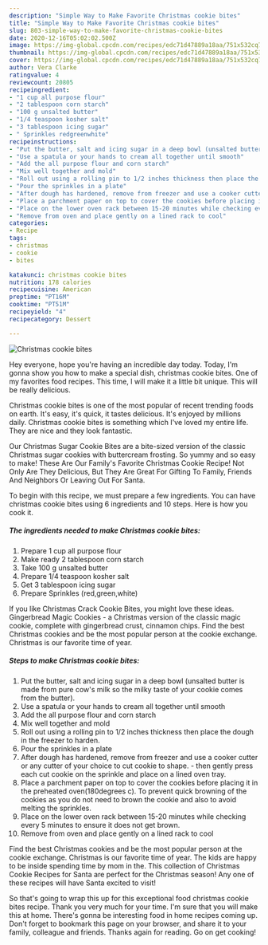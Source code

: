 ```yaml
---
description: "Simple Way to Make Favorite Christmas cookie bites"
title: "Simple Way to Make Favorite Christmas cookie bites"
slug: 803-simple-way-to-make-favorite-christmas-cookie-bites
date: 2020-12-16T05:02:02.500Z
image: https://img-global.cpcdn.com/recipes/edc71d47889a18aa/751x532cq70/christmas-cookie-bites-recipe-main-photo.jpg
thumbnail: https://img-global.cpcdn.com/recipes/edc71d47889a18aa/751x532cq70/christmas-cookie-bites-recipe-main-photo.jpg
cover: https://img-global.cpcdn.com/recipes/edc71d47889a18aa/751x532cq70/christmas-cookie-bites-recipe-main-photo.jpg
author: Vera Clarke
ratingvalue: 4
reviewcount: 20805
recipeingredient:
- "1 cup all purpose flour"
- "2 tablespoon corn starch"
- "100 g unsalted butter"
- "1/4 teaspoon kosher salt"
- "3 tablespoon icing sugar"
- " Sprinkles redgreenwhite"
recipeinstructions:
- "Put the butter, salt and icing sugar in a deep bowl (unsalted butter is made from pure cow&#39;s milk so the milky taste of your cookie comes from the butter)."
- "Use a spatula or your hands to cream all together until smooth"
- "Add the all purpose flour and corn starch"
- "Mix well together and mold"
- "Roll out using a rolling pin to 1/2 inches thickness then place the dough in the freezer to harden."
- "Pour the sprinkles in a plate"
- "After dough has hardened, remove from freezer and use a cooker cutter or any cutter of your choice to cut cookie to shape. then gently press each cut cookie on the sprinkle and place on a lined oven tray."
- "Place a parchment paper on top to cover the cookies before placing it in the preheated oven(180degrees c). To prevent quick browning of the cookies as you do not need to brown the cookie and also to avoid melting the sprinkles."
- "Place on the lower oven rack between 15-20 minutes while checking every 5 minutes to ensure it does not get brown."
- "Remove from oven and place gently on a lined rack to cool"
categories:
- Recipe
tags:
- christmas
- cookie
- bites

katakunci: christmas cookie bites 
nutrition: 178 calories
recipecuisine: American
preptime: "PT16M"
cooktime: "PT51M"
recipeyield: "4"
recipecategory: Dessert

---
```



![Christmas cookie bites](https://img-global.cpcdn.com/recipes/edc71d47889a18aa/751x532cq70/christmas-cookie-bites-recipe-main-photo.jpg)

Hey everyone, hope you're having an incredible day today. Today, I'm gonna show you how to make a special dish, christmas cookie bites. One of my favorites food recipes. This time, I will make it a little bit unique. This will be really delicious.

Christmas cookie bites is one of the most popular of recent trending foods on earth. It's easy, it's quick, it tastes delicious. It's enjoyed by millions daily. Christmas cookie bites is something which I've loved my entire life. They are nice and they look fantastic.

Our Christmas Sugar Cookie Bites are a bite-sized version of the classic Christmas sugar cookies with buttercream frosting. So yummy and so easy to make! These Are Our Family&#39;s Favorite Christmas Cookie Recipe! Not Only Are They Delicious, But They Are Great For Gifting To Family, Friends And Neighbors Or Leaving Out For Santa.


To begin with this recipe, we must prepare a few ingredients. You can have christmas cookie bites using 6 ingredients and 10 steps. Here is how you cook it.

<!--inarticleads1-->

##### The ingredients needed to make Christmas cookie bites:

1. Prepare 1 cup all purpose flour
1. Make ready 2 tablespoon corn starch
1. Take 100 g unsalted butter
1. Prepare 1/4 teaspoon kosher salt
1. Get 3 tablespoon icing sugar
1. Prepare  Sprinkles (red,green,white)


If you like Christmas Crack Cookie Bites, you might love these ideas. Gingerbread Magic Cookies - a Christmas version of the classic magic cookie, complete with gingerbread crust, cinnamon chips. Find the best Christmas cookies and be the most popular person at the cookie exchange. Christmas is our favorite time of year. 

<!--inarticleads2-->

##### Steps to make Christmas cookie bites:

1. Put the butter, salt and icing sugar in a deep bowl (unsalted butter is made from pure cow&#39;s milk so the milky taste of your cookie comes from the butter).
1. Use a spatula or your hands to cream all together until smooth
1. Add the all purpose flour and corn starch
1. Mix well together and mold
1. Roll out using a rolling pin to 1/2 inches thickness then place the dough in the freezer to harden.
1. Pour the sprinkles in a plate
1. After dough has hardened, remove from freezer and use a cooker cutter or any cutter of your choice to cut cookie to shape. - then gently press each cut cookie on the sprinkle and place on a lined oven tray.
1. Place a parchment paper on top to cover the cookies before placing it in the preheated oven(180degrees c). To prevent quick browning of the cookies as you do not need to brown the cookie and also to avoid melting the sprinkles.
1. Place on the lower oven rack between 15-20 minutes while checking every 5 minutes to ensure it does not get brown.
1. Remove from oven and place gently on a lined rack to cool


Find the best Christmas cookies and be the most popular person at the cookie exchange. Christmas is our favorite time of year. The kids are happy to be inside spending time by mom in the. This collection of Christmas Cookie Recipes for Santa are perfect for the Christmas season! Any one of these recipes will have Santa excited to visit! 

So that's going to wrap this up for this exceptional food christmas cookie bites recipe. Thank you very much for your time. I'm sure that you will make this at home. There's gonna be interesting food in home recipes coming up. Don't forget to bookmark this page on your browser, and share it to your family, colleague and friends. Thanks again for reading. Go on get cooking!
